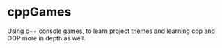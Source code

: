 # cppGames
Using c++ console games, to learn project themes and learning cpp and OOP more in depth as well.
